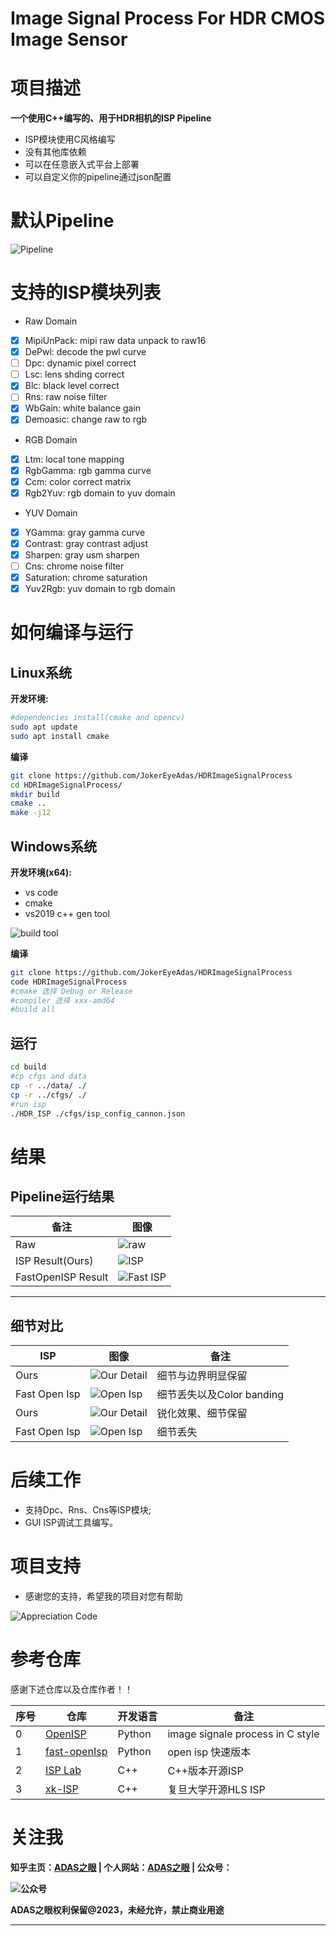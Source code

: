 # Image Signal Process For HDR CMOS Image Sensor

# 项目描述


**一个使用C++编写的、用于HDR相机的ISP Pipeline**

- ISP模块使用C风格编写
- 没有其他库依赖
- 可以在任意嵌入式平台上部署
- 可以自定义你的pipeline通过json配置

# 默认Pipeline

![Pipeline](pipeline.png)

# 支持的ISP模块列表

- Raw Domain
- [x] MipiUnPack: mipi raw data unpack to raw16
- [x] DePwl: decode the pwl curve
- [ ] Dpc: dynamic pixel correct
- [ ] Lsc: lens shding correct
- [x] Blc: black level correct
- [ ] Rns: raw noise filter
- [x] WbGain: white balance gain
- [x] Demoasic: change raw to rgb
- RGB Domain
- [x] Ltm: local tone mapping
- [x] RgbGamma: rgb gamma curve
- [x] Ccm: color correct matrix
- [x] Rgb2Yuv: rgb domain to yuv domain
- YUV Domain
- [x] YGamma: gray gamma curve
- [x] Contrast: gray contrast adjust
- [x] Sharpen: gray usm sharpen
- [ ] Cns: chrome noise filter
- [x] Saturation: chrome saturation
- [x] Yuv2Rgb: yuv domain to rgb domain

# 如何编译与运行

## Linux系统
**开发环境:** 
```bash
#dependencies install(cmake and opencv)
sudo apt update
sudo apt install cmake
```

**编译**

```bash
git clone https://github.com/JokerEyeAdas/HDRImageSignalProcess
cd HDRImageSignalProcess/
mkdir build
cmake ..
make -j12
```
## Windows系统

**开发环境(x64):** 
- vs code
- cmake
- vs2019 c++ gen tool

![build tool](compile.png) 

**编译**

```bash
git clone https://github.com/JokerEyeAdas/HDRImageSignalProcess
code HDRImageSignalProcess
#cmake 选择 Debug or Release
#compiler 选择 xxx-amd64
#build all
```

## 运行

```bash
cd build
#cp cfgs and data
cp -r ../data/ ./
cp -r ../cfgs/ ./
#run isp
./HDR_ISP ./cfgs/isp_config_cannon.json
```


# 结果

## Pipeline运行结果

|备注|图像|
|-------|-------|
|Raw|![raw](ISP/connan_raw14.png)|
|ISP Result(Ours)|![ISP](ISP/isp_result.png)|
|FastOpenISP Result|![Fast ISP](ISP/color_checker.png)|

------

## 细节对比

|ISP|图像|备注|
|-------|-------|-------|
|Ours|![Our Detail](ISP/our_detail.png)|细节与边界明显保留|
|Fast Open Isp|![Open Isp](ISP/fast_detail.png)|细节丢失以及Color banding|
|Ours|![Our Detail](ISP/our_sharpen.png)|锐化效果、细节保留|
|Fast Open Isp|![Open Isp](ISP/others_sharpen.png)|细节丢失|

# 后续工作

* 支持Dpc、Rns、Cns等ISP模块;
* GUI ISP调试工具编写。

# 项目支持

- 感谢您的支持，希望我的项目对您有帮助

![Appreciation Code](AppreciationCode.png)

# 参考仓库

感谢下述仓库以及仓库作者！！

|序号|仓库|开发语言|备注|
|-----|-----|-----|-----|
|0|[OpenISP](https://github.com/cruxopen/openISP)|Python|image signale process in C style|
|1|[fast-openIsp](https://github.com/QiuJueqin/fast-openISP)|Python|open isp 快速版本|
|2|[ISP Lab](https://github.com/yuqing-liu-dut/ISPLab)|C++|C++版本开源ISP|
|3|[xk-ISP](https://github.com/openasic-org/xkISP)|C++|复旦大学开源HLS ISP|


# 关注我


**知乎主页：[ADAS之眼](https://www.zhihu.com/people/fen-shi-qing-nian-29) | 个人网站：[ADAS之眼](https://jokereyeadas.github.io/) | 公众号：**

**![公众号](wechat.png)**


**ADAS之眼权利保留@2023，未经允许，禁止商业用途**

-----